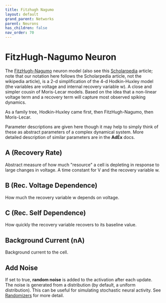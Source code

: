 ```yaml
---
title: Fitzhugh Nagumo
layout: default
grand_parent: Networks
parent: Neurons
has_children: false
nav_order: 70
---
```


# FitzHugh-Nagumo Neuron

The [FitzHugh-Nagumo](https://en.wikipedia.org/wiki/FitzHugh%E2%80%93Nagumo_model) neuron model (also see this [Scholarpedia](http://www.scholarpedia.org/article/FitzHugh-Nagumo_model) article; note that our notation here follows the Scholarpedia article, not the wikipedia article), is a 2-d simplification of the 4-d Hodkin-Huxley model (the variables are voltage and internal recovery variable w). A close and simpler cousin of Moris-Lecar models. Based on the idea that a non-linear voltage term and a recovery term will capture most observed spiking dynamics.

As a family tree, Hodkin-Huxley came first, then FitzHugh-Nagumo, then Moris-Lecar.

Parameter descriptions are given here though it may help to simply think of these as abstract parameters of a complex dynamical system. More detailed description of similar parameters are in the **AdEx** docs.

<!-- link for ADEX docs from simbrain3 docs does not work -->

## A (Recovery Rate)

Abstract measure of how much "resource" a cell is depleting in response to large changes in voltage. A time constant for V and the recovery variable w.

## B (Rec. Voltage Dependence)

How much the recovery variable w depends on voltage.

## C (Rec. Self Dependence)

How quickly the recovery variable recovers to its baseline value.

## Background Current (nA)

Background current to the cell.

## Add Noise

If set to true, **random noise** is added to the activation after each update. The noise is generated from a distribution (by default, a uniform distribution). This can be useful for simulating stochastic neural activity. See [Randomizers](/docs/utilities/randomizers) for more detail.
